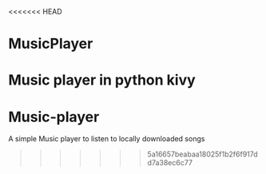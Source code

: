 <<<<<<< HEAD
# MusicPlayer
Music player in python kivy
=======
# Music-player
A simple Music player to listen to locally downloaded songs
>>>>>>> 5a16657beabaa18025f1b2f6f917dd7a38ec6c77
